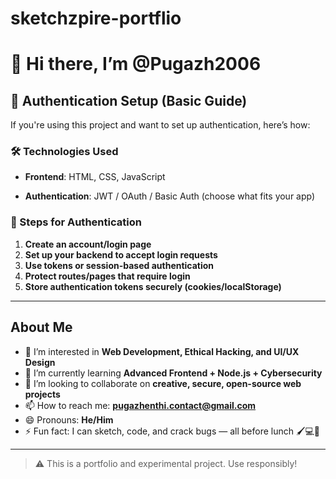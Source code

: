 # sketchzpire-portflio
# 👋 Hi there, I’m @Pugazh2006

## 🔐 Authentication Setup (Basic Guide)

If you're using this project and want to set up authentication, here’s how:

### 🛠️ Technologies Used
- **Frontend**: HTML, CSS, JavaScript

- **Authentication**: JWT / OAuth / Basic Auth (choose what fits your app)

### 🔑 Steps for Authentication

1. **Create an account/login page**
2. **Set up your backend to accept login requests**
3. **Use tokens or session-based authentication**
4. **Protect routes/pages that require login**
5. **Store authentication tokens securely (cookies/localStorage)**

---

## About Me

- 👀 I’m interested in **Web Development, Ethical Hacking, and UI/UX Design**
- 🌱 I’m currently learning **Advanced Frontend + Node.js + Cybersecurity**
- 💞️ I’m looking to collaborate on **creative, secure, open-source web projects**
- 📫 How to reach me: **[pugazhenthi.contact@gmail.com](mailto:pugazhenthi.contact@gmail.com)**  
- 😄 Pronouns: **He/Him**
- ⚡ Fun fact: I can sketch, code, and crack bugs — all before lunch 🖌️💻🐞

---

> ⚠️ This is a portfolio and experimental project. Use responsibly!

<!---
Pugazh2006/Pugazh2006 is a ✨ special ✨ repository because its `README.md` (this file) appears on your GitHub profile.
You can click the Preview link to take a look at your changes.
--->
